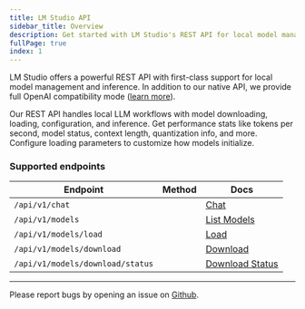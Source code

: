 ```yaml
---
title: LM Studio API
sidebar_title: Overview
description: Get started with LM Studio's REST API for local model management and inference.
fullPage: true
index: 1
---
```


LM Studio offers a powerful REST API with first-class support for local model management and inference. In addition to our native API, we provide full OpenAI compatibility mode ([learn more](/docs/developer/openai-compat)).

Our REST API handles local LLM workflows with model downloading, loading, configuration, and inference. Get performance stats like tokens per second, model status, context length, quantization info, and more. Configure loading parameters to customize how models initialize.

### Supported endpoints

| Endpoint                         | Method                          | Docs                                             |
| -------------------------------- | ------------------------------- | ------------------------------------------------ |
| `/api/v1/chat`                   | <apimethod method="POST" />     | [Chat](/docs/developer/rest/chat)               |
| `/api/v1/models`                 | <apimethod method="GET" />      | [List Models](/docs/developer/rest/list)        |
| `/api/v1/models/load`            | <apimethod method="POST" />     | [Load](/docs/developer/rest/load)               |
| `/api/v1/models/download`        | <apimethod method="POST" />     | [Download](/docs/developer/rest/download)       |
| `/api/v1/models/download/status` | <apimethod method="GET" />      | [Download Status](/docs/developer/rest/download-status) |

---

Please report bugs by opening an issue on [Github](https://github.com/lmstudio-ai/lmstudio-bug-tracker/issues).
